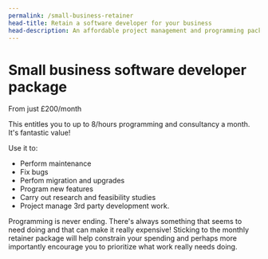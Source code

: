 ```yaml
---
permalink: /small-business-retainer
head-title: Retain a software developer for your business
head-description: An affordable project management and programming package
---
```

# Small business software developer package

From just £200/month 

This entitles you to up to 8/hours programming
and consultancy a month. It's fantastic value!

Use it to:

- Perform maintenance 
- Fix bugs
- Perfom migration and upgrades
- Program new features
- Carry out research and feasibility studies
- Project manage 3rd party development work.


Programming is never ending. There's always 
something that seems to need doing and that can 
make it really expensive! Sticking to the 
monthly retainer package will help constrain your 
spending and perhaps more importantly encourage 
you to prioritize what work really needs doing.
